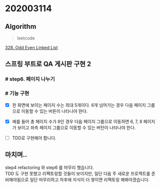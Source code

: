 # 202003114

## Algorithm
> leetcode  

[328. Odd Even Linked List](https://github.com/Hyune-c/algorithm/tree/master/src/main/java/leetcode/oddevenlinkedlist)

## 스프링 부트로 QA 게시판 구현 2
### # step6. 페이지 나누기

### # 기능 구현

- [x] 한 화면에 보이는 페이지 수는 최대 5개이다. 6개 넘어가는 경우 다음 페이지 그룹으로 이동할 수 있는 버튼이 나타나야 한다.
- [x] 예를 들어 총 페이지 수가 8인 경우 다음 페이지 그룹으로 이동하면 6, 7, 8 페이지가 보이고 좌측 페이지 그룹으로 이동할 수 있는 버턴이 나타나야 한다.
- [ ] TDD로 구현해야 합니다.

    
## 마치며.. 
step4 refactoring 와 step6 를 마무리 했습니다.  
TDD 도 구현 못했고 리팩토링할 것들이 보이지만, 일단 다음 주 새로운 프로젝트를 준비해야됨으로 일단 마무리하고 차후에 지식이 더 쌓이면 리팩토링 해봐야겠습니다.
  
